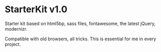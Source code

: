 # StarterKit v1.0


Starter kit based on html5bp, sass files, fontawesome, the latest jQuery, modernizr.

Compatible with old browsers, all tricks. This is essential for me in every project.
